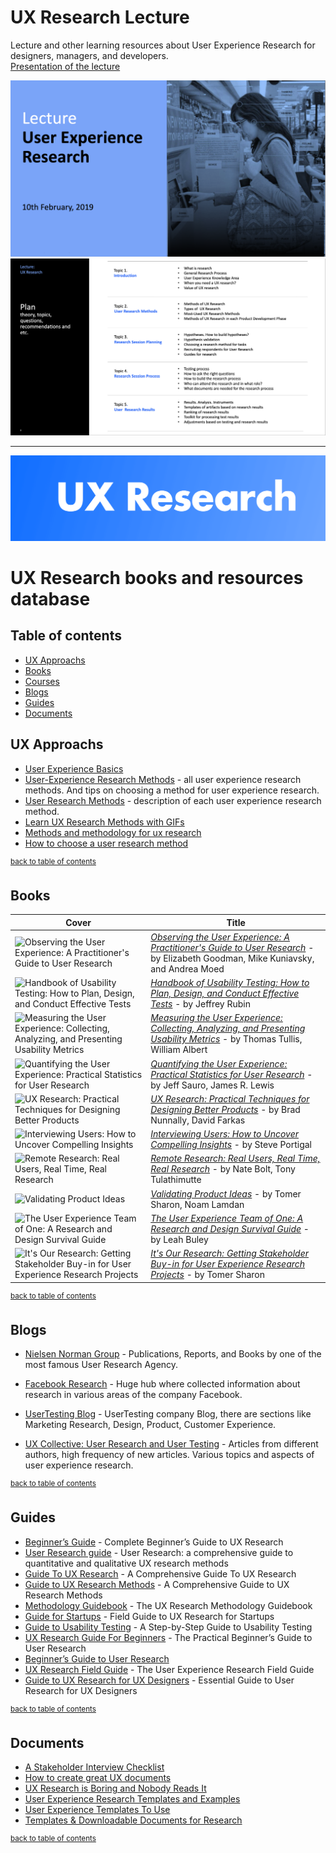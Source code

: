 # UX Research Lecture
Lecture and other learning resources about User Experience Research for designers, managers, and developers.  
[Presentation of the lecture](Lecture_UX_Research.pdf)  
  
![Lecture on UX research](Lecture_UX_Research.png)
![Lecture plan](Lecture_plan.png)

--------------------------------------------
![UX Banner](ux-research.png)
# UX Research books and resources database
## Table of contents
   * [UX Approachs](#ux-approachs)
   * [Books](#books)
   * [Courses](#courses)
   * [Blogs](#blogs)
   * [Guides](#guides)
   * [Documents](#documents)
   
## UX Approachs
- [User Experience Basics](https://www.usability.gov/what-and-why/user-experience.html) 
- [User-Experience Research Methods](https://www.nngroup.com/articles/which-ux-research-methods/) - all user experience research methods. And tips on choosing a method for user experience research. 
- [User Research Methods](https://www.usability.gov/how-to-and-tools/methods/user-research/index.html) - description of each user experience research method.
- [Learn UX Research Methods with GIFs](https://uxplanet.org/learn-ux-research-methods-with-gifs-875209a83b12)
- [Methods and methodology for ux research](https://medium.com/@geraldgordinier/methods-and-methodology-for-ux-research-5364eb29833c)
- [How to choose a user research method](https://uxplanet.org/how-to-choose-a-user-research-method-985112051d84)

<sup>[back to table of contents](#table-of-contents)</sup>

## Books
 Cover | Title |
| ----- | ----- |
| <img src="https://images.gr-assets.com/books/1348989815l/1868.jpg" alt="Observing the User Experience: A Practitioner's Guide to User Research" width="100%"> | *[Observing the User Experience: A Practitioner's Guide to User Research](https://www.goodreads.com/book/show/1868.Observing_the_User_Experience)* - by Elizabeth Goodman, Mike Kuniavsky, and Andrea Moed
| <img src="https://images.gr-assets.com/books/1467346633l/30821309.jpg" alt="Handbook of Usability Testing: How to Plan, Design, and Conduct Effective Tests" width="100%"> | *[Handbook of Usability Testing: How to Plan, Design, and Conduct Effective Tests](https://www.goodreads.com/book/show/992311.Handbook_of_Usability_Testing?from_search=true)* - by Jeffrey Rubin
| <img src="https://images.gr-assets.com/books/1348370094l/3041729.jpg" alt="Measuring the User Experience: Collecting, Analyzing, and Presenting Usability Metrics" width="100%"> | *[Measuring the User Experience: Collecting, Analyzing, and Presenting Usability Metrics](https://www.goodreads.com/book/show/3041729-measuring-the-user-experience?from_search=true&search_version=service)* - by Thomas Tullis,  William Albert
| <img src="https://images.gr-assets.com/books/1475693506l/32470563.jpg" alt="Quantifying the User Experience: Practical Statistics for User Research" width="100%"> | *[Quantifying the User Experience: Practical Statistics for User Research](https://www.goodreads.com/book/show/13515351-quantifying-the-user-experience?from_search=true)* - by Jeff Sauro,  James R. Lewis
| <img src="https://images.gr-assets.com/books/1481033464l/30014106.jpg" alt="UX Research: Practical Techniques for Designing Better Products" width="100%"> | *[UX Research: Practical Techniques for Designing Better Products](https://www.goodreads.com/book/show/30014106-ux-research?ac=1&from_search=true)* - by Brad Nunnally,  David Farkas
| <img src="https://images.gr-assets.com/books/1379876429l/18526476.jpg" alt="Interviewing Users: How to Uncover Compelling Insights" width="100%"> | *[Interviewing Users: How to Uncover Compelling Insights](https://www.goodreads.com/book/show/17869520-interviewing-users?from_search=true)* - by Steve Portigal
| <img src="https://images.gr-assets.com/books/1327906364l/7815577.jpg" alt="Remote Research: Real Users, Real Time, Real Research" width="100%"> | *[Remote Research: Real Users, Real Time, Real Research](https://www.goodreads.com/book/show/7815577-remote-research?from_search=true)* - by Nate Bolt, Tony Tulathimutte
| <img src="https://images.gr-assets.com/books/1453230051l/28605459.jpg" alt="Validating Product Ideas" width="100%"> | *[Validating Product Ideas](https://www.goodreads.com/book/show/28605459-validating-product-ideas?from_search=true)* - by Tomer Sharon, Noam Lamdan 
| <img src="https://images.gr-assets.com/books/1409613988l/22326719.jpg" alt="The User Experience Team of One: A Research and Design Survival Guide" width="100%"> | *[The User Experience Team of One: A Research and Design Survival Guide](https://www.goodreads.com/book/show/18177290-the-user-experience-team-of-one?from_search=true)* - by Leah Buley
| <img src="https://images.gr-assets.com/books/1355828437l/16328330.jpg" alt="It's Our Research: Getting Stakeholder Buy-in for User Experience Research Projects" width="100%"> | *[It's Our Research: Getting Stakeholder Buy-in for User Experience Research Projects](https://www.goodreads.com/book/show/20431412-it-s-our-research?from_search=true)* - by Tomer Sharon
<sup>[back to table of contents](#table-of-contents)</sup>

## Blogs
- [Nielsen Norman Group](https://www.nngroup.com/) - Publications, Reports, and Books by one of the most famous User Research Agency.

- [Facebook Research](https://research.fb.com/) - Huge hub where collected information about research in various areas of the company Facebook.

- [UserTesting Blog](https://www.usertesting.com/blog/) - UserTesting company Blog, there are sections like Marketing Research, Design, Product,  Customer Experience.

- [UX Collective: User Research and User Testing](https://uxdesign.cc/user-research-and-user-testing-for-ux/home) - Articles from different authors, high frequency of new articles. Various topics and aspects of user experience research.

<sup>[back to table of contents](#table-of-contents)</sup>


## Guides
- [Beginner’s Guide](https://www.uxbooth.com/articles/complete-beginners-guide-to-design-research/) - Complete Beginner’s Guide to UX Research
- [User Research guide](https://www.userzoom.com/blog/quantitative-and-qualitative-user-research-methods-complete-guide/) - User Research: a comprehensive guide to quantitative and qualitative UX research methods
- [Guide To UX Research](https://www.smashingmagazine.com/2018/01/comprehensive-guide-ux-research/) - A Comprehensive Guide To UX Research
- [Guide to UX Research Methods](https://theblog.adobe.com/a-comprehensive-guide-to-ux-research-methods/) - A Comprehensive Guide to UX Research Methods
- [Methodology Guidebook](https://info.usertesting.com/UX-Research-Methodology-Guidebook.html) - The UX Research Methodology Guidebook
- [Guide for Startups](https://library.gv.com/field-guide-to-ux-research-for-startups-8569114c27fb) - Field Guide to UX Research for Startups
- [Guide to Usability Testing](https://www.uxsisters.com/usability-testing-guide) - A Step-by-Step Guide to Usability Testing
- [UX Research Guide For Beginners](https://medium.com/@ngai.yt/ux-research-guide-for-beginners-f03fbb2004ec) - The Practical Beginner’s Guide to User Research
- [Beginner’s Guide to User Research](https://www.uxpin.com/studio/blog/the-practical-beginners-guide-to-user-research/)
- [UX Research Field Guide](https://www.userinterviews.com/ux-research-field-guide) - The User Experience Research Field Guide
- [Guide to UX Research for UX Designers](https://uxplanet.org/ultimate-guide-to-user-research-bed4a57d260) - Essential Guide to User Research for UX Designers

<sup>[back to table of contents](#table-of-contents)</sup>

## Documents
- [A Stakeholder Interview Checklist](http://boxesandarrows.com/a-stakeholder-interview-checklist/)
- [How to create great UX documents](http://www.uxforthemasses.com/create-great-ux-documents/)
- [UX Research is Boring and Nobody Reads It](https://blog.prototypr.io/ux-research-is-boring-and-nobody-reads-it-668edbfc804a)
- [User Experience Research Templates and Examples](https://www.energy.gov/eere/communicationstandards/user-experience-research-templates-and-examples)
- [User Experience Templates To Use](https://medium.com/usability-counts/download-free-user-experience-templates-to-use-eb4491c0575d)
- [Templates & Downloadable Documents for Research](https://www.usability.gov/how-to-and-tools/resources/templates.html)

<sup>[back to table of contents](#table-of-contents)</sup>




